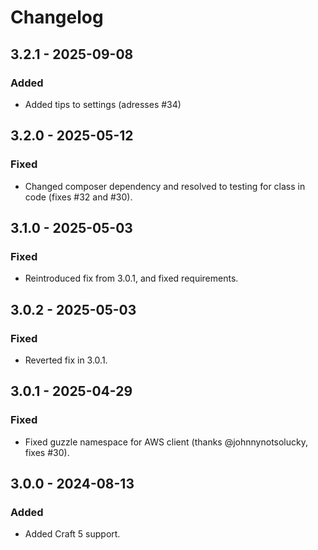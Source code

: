 # Changelog

## 3.2.1 - 2025-09-08
### Added
- Added tips to settings (adresses #34)


## 3.2.0 - 2025-05-12
### Fixed
- Changed composer dependency and resolved to testing for class in code (fixes #32 and #30).

## 3.1.0 - 2025-05-03
### Fixed
- Reintroduced fix from 3.0.1, and fixed requirements.

## 3.0.2 - 2025-05-03
### Fixed
- Reverted fix in 3.0.1.

## 3.0.1 - 2025-04-29
### Fixed
- Fixed guzzle namespace for AWS client (thanks @johnnynotsolucky, fixes #30).

## 3.0.0 - 2024-08-13
### Added
- Added Craft 5 support.

